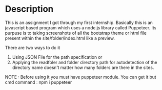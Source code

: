 # Description
 This is an assignment I got through my first internship.
 Basically this is an javascript based program which uses a node.js library called Puppeteer.
 Its purpuse is to taking screenshots of all the bootstrap theme or html file present within the site/folder/index.html like a preview.
 
 There are two ways to do it
 
 1. Using JSON File for the path specification or
 2. Applying the readfoler and folder directory path for autodetection of the directory name doesn't matter how many folders are there in the sites.

NOTE : Before using it you must have puppeteer module. You can get it but cmd command : npm i puppeteer
